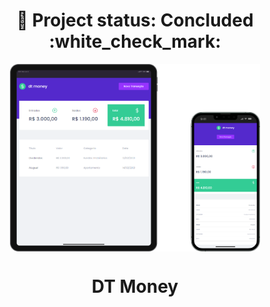 
<h1 align="center">
🚀 Project status: Concluded  :white_check_mark:
</h1>

<p align="center">
  <img width="400" height="300" alt="capa-readme" src="./src/assets/image-readme.png" align="center">
</p>

<h1 align="center">DT Money</h1>
